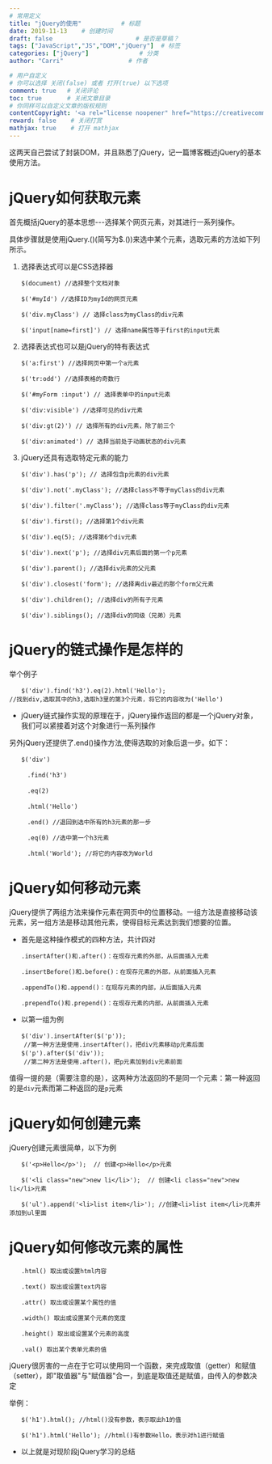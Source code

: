 ```yaml
---
# 常用定义
title: "jQuery的使用"           # 标题
date: 2019-11-13    # 创建时间
draft: false                       # 是否是草稿？
tags: ["JavaScript","JS","DOM","jQuery"]  # 标签
categories: ["jQuery"]              # 分类
author: "Carri"                  # 作者

# 用户自定义
# 你可以选择 关闭(false) 或者 打开(true) 以下选项
comment: true   # 关闭评论
toc: true       # 关闭文章目录
# 你同样可以自定义文章的版权规则
contentCopyright: '<a rel="license noopener" href="https://creativecommons.org/licenses/by-nc-nd/4.0/" target="_blank">CC BY-NC-ND 4.0</a>'
reward: false	 # 关闭打赏
mathjax: true    # 打开 mathjax
---
```


这两天自己尝试了封装DOM，并且熟悉了jQuery，记一篇博客概述jQuery的基本使用方法。

# jQuery如何获取元素


首先概括jQuery的基本思想---选择某个网页元素，对其进行一系列操作。

具体步骤就是使用jQuery.()(简写为$.())来选中某个元素，选取元素的方法如下列所示。

1. 选择表达式可以是CSS选择器

```
　　$(document) //选择整个文档对象

　　$('#myId') //选择ID为myId的网页元素

　　$('div.myClass') // 选择class为myClass的div元素

　　$('input[name=first]') // 选择name属性等于first的input元素
```

2. 选择表达式也可以是jQuery的特有表达式

```
　　$('a:first') //选择网页中第一个a元素

　　$('tr:odd') //选择表格的奇数行

　　$('#myForm :input') // 选择表单中的input元素

　　$('div:visible') //选择可见的div元素

　　$('div:gt(2)') // 选择所有的div元素，除了前三个

　　$('div:animated') // 选择当前处于动画状态的div元素
```
3. jQuery还具有选取特定元素的能力

```
　　$('div').has('p'); // 选择包含p元素的div元素

　　$('div').not('.myClass'); //选择class不等于myClass的div元素

　　$('div').filter('.myClass'); //选择class等于myClass的div元素

　　$('div').first(); //选择第1个div元素

　　$('div').eq(5); //选择第6个div元素

　　$('div').next('p'); //选择div元素后面的第一个p元素

　　$('div').parent(); //选择div元素的父元素

　　$('div').closest('form'); //选择离div最近的那个form父元素

　　$('div').children(); //选择div的所有子元素

　　$('div').siblings(); //选择div的同级（兄弟）元素
```
# jQuery的链式操作是怎样的

举个例子
```
　　$('div').find('h3').eq(2).html('Hello');
//找到div,选取其中的h3,选取h3里的第3个元素，将它的内容改为('Hello')
```
* jQuery链式操作实现的原理在于，jQuery操作返回的都是一个jQuery对象，我们可以紧接着对这个对象进行一系列操作


另外jQuery还提供了.end()操作方法,使得选取的对象后退一步。如下：

```
　　$('div')

　　　.find('h3')

　　　.eq(2)

　　　.html('Hello')

　　　.end() //退回到选中所有的h3元素的那一步

　　　.eq(0) //选中第一个h3元素

　　　.html('World'); //将它的内容改为World
```


# jQuery如何移动元素

jQuery提供了两组方法来操作元素在网页中的位置移动。一组方法是直接移动该元素，另一组方法是移动其他元素，使得目标元素达到我们想要的位置。

* 首先是这种操作模式的四种方法，共计四对

```
　　.insertAfter()和.after()：在现存元素的外部，从后面插入元素

　　.insertBefore()和.before()：在现存元素的外部，从前面插入元素

　　.appendTo()和.append()：在现存元素的内部，从后面插入元素

　　.prependTo()和.prepend()：在现存元素的内部，从前面插入元素
```
* 以第一组为例

```
　　$('div').insertAfter($('p')); 
    //第一种方法是使用.insertAfter()，把div元素移动p元素后面
　　$('p').after($('div')); 
    //第二种方法是使用.after()，把p元素加到div元素前面
```
值得一提的是（需要注意的是），这两种方法返回的不是同一个元素：第一种返回的是`div`元素而第二种返回的是`p`元素

# jQuery如何创建元素

jQuery创建元素很简单，以下为例
```
　　$('<p>Hello</p>');  // 创建<p>Hello</p>元素

　　$('<li class="new">new li</li>');  // 创建<li class="new">new li</li>元素

　　$('ul').append('<li>list item</li>'); //创建<li>list item</li>元素并添加到ul里面
```

# jQuery如何修改元素的属性

```
　　.html() 取出或设置html内容

　　.text() 取出或设置text内容

　　.attr() 取出或设置某个属性的值

　　.width() 取出或设置某个元素的宽度

　　.height() 取出或设置某个元素的高度

　　.val() 取出某个表单元素的值
```

jQuery很厉害的一点在于它可以使用同一个函数，来完成取值（getter）和赋值（setter），即"取值器"与"赋值器"合一，到底是取值还是赋值，由传入的参数决定

举例：
```
　　$('h1').html(); //html()没有参数，表示取出h1的值

　　$('h1').html('Hello'); //html()有参数Hello，表示对h1进行赋值
```





* 以上就是对现阶段jQuery学习的总结